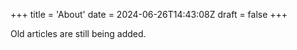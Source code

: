 +++
title = 'About'
date = 2024-06-26T14:43:08Z
draft = false
+++

Old articles are still being added.
